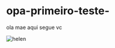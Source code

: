 # opa-primeiro-teste-

ola mae 
aqui segue vc 

![helen](https://lh3.googleusercontent.com/g9rKrJCVmPWt2U_bp5Vs8BKjZD4rc47cqUNhhabiFj6QPRMMGUw18Jfs8OT_ywL1LrWln5QPqOtPxdzAEQuY7U6mP-72T4v4QPx0lZQSlZi74aqbkEgJuf5PFYflpVLL0mHzt8AqkLZlAWy8KryMolIdU8OrCQwdEWyOYRHRQav8ERy7nxk71hBX06kymzfsP2yLuxqUmdmXfdfYFOrYU-13qW81w7Do_b6zIvgOoNXmK-ffxDozG61wC1p692e3Vtyl8HAGRg2G0S1VeESWQmDfOvqLW8mA9iYxwPuR1t6JozfqIDPoWGprzd9Z7qyaUERCjt6_MYFIgsOueLLF4Oyh0zUjmo6daUDZ4Pz_BUrf7Pv3eLJ-m0zuMBMPFUeiir1Ywt4vvdtFtk84a_ybcN_SEGZhDD59mUWVn8mxq6YsJzNaPT8AbUKroJOu2XnDED4lfUiFHk9JRS_kA9aybTFQi189JPAmzCcPQJKuZxNHrcRtyacYZ6OREkAcKZxPf4VfSqJY0AqwGy2dBmLxitPGVTGfZv1je9Jv5MBpfay00jP1PYqI0PUbQKwcj42se3r9CkV1x2zHZasjPyLq56XmjawFwjmQCXDriT88-t1lvxYarQMU-xx7oMCYz0P0Ewkpd0FVr5fGGqrlpbHIyULb6Q_Tw_qncYAwWSv0uuO1yylkp6QbDu1WsG24VCR2597uh-UcXknRK496vzc03yyQUJR-jWMkzCkF_50J3gBWHKCZz56GJx52PbzIQ4lNuW8K0sJ8F_QWkjdT4sHT6BzdLEp2VLLB=w515-h657-no?authuser=0)

